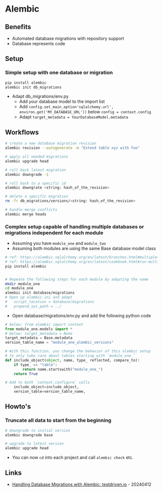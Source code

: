 # Alembic

## Benefits

* Automated database migrations with repository support
* Database represents code

## Setup

### Simple setup with one database or migration

```bash
pip install alembic
alembic init db_migrations
```

* Adapt db_migrations/env.py
  * Add your database model to the import list
  * Add `config.set_main_option'sqlalchemy.url', environ.get('MY_DATABASE_URL'))` below `config = context.config`
  * Adapt `target_metadata = YourDatabaseModel.metadata`

## Workflows

```bash
# create a new database migration revision
alembic revision --autogenerate -m "Extend table xyz with foo"

# apply all needed migrations
alembic upgrade head

# roll back latest migration
alembic downgrade -1

# roll back to a specific id
alembic downgrate <string: hash_of_the_revision>

# delete a specific migration
rm -fr db_migrations/versions/<string: hash_of_the_revision>

# handle merge conflicts
alembic merge heads
```

### Complex setup capable of handling multiple databases or migrations independent for each module

* Assuming you have `module_one` and `module_two`
* Assuming both modules are using the same Base database model class

```bash
# ref: https://alembic.sqlalchemy.org/en/latest/branches.html#multiple-bases
# ref: https://alembic.sqlalchemy.org/en/latest/cookbook.html#run-multiple-alembic-environments-from-one-ini-file
pip install alembic


# Repeate the following steps for each module by adapting the name
mkdir module_one
cd module_one
almebic init database/migrations
# Open up alembic.ini and adapt
#   script_location = database/migrations
#   prepend_sys_path = ../

```

* Open database/migrations/env.py and add the following python code

```python
# below: from alembic import context
from module_one.models import *
# below: target_metadata = None
target_metadata = Base.metadata
version_table_name = "module_one_alembic_versions"

# With this function, you change the behavior of this alembic setup
# to only take care about tables starting with `module_one_`
def include_object(object, name, type_ reflected, compare_to):
    if type_ == "table":
        return name.startswith("module_one_")
    return True

# Add to both `context.configure` calls
    include_object=include_object,
    version_table=version_table_name,
```

## Howto's

### Truncate all data to start from the beginning

```bash
# downgrade to initial version
alembic downgrade base

# upgrade to latest version
alembic upgrade head
```

* You can now `cd` into each project and call `alembic check` etc.

## Links

* [Handling Database Migrations with Alembic: testdriven.io](https://testdriven.io/blog/alembic-database-migrations/) - 20240412

